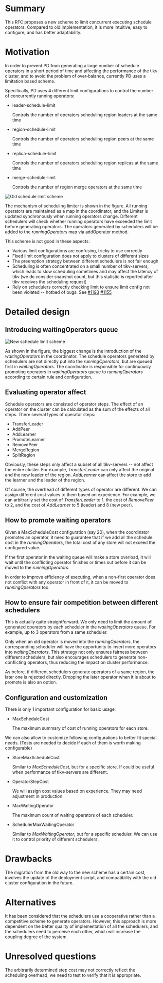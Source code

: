 # Summary

This RFC proposes a new scheme to limit concurrent executing schedule operators. Compared to old implementation, it is more intuitive, easy to configure, and has better adaptability.

# Motivation

In order to prevent PD from generating a large number of schedule operators in a short period of time and affecting the performance of the tikv cluster, and to avoid the problem of over-balance, currently PD uses a limitation based scheme.

Specifically, PD uses 4 different limit configurations to control the number of concurrently running operators:

* leader-schedule-limit

    Controls the number of operators scheduling region leaders at the same time

* region-schedule-limit

    Controls the number of operators scheduling region peers at the same time

* replica-schedule-limit

    Controls the number of operators scheduling region replicas at the same time

* merge-schedule-limit

    Controls the number of region merge operators at the same time

![Old schedule limit scheme](../media/schedule-limit-old.png)

The mechanism of scheduling limiter is shown in the figure. All running operators are maintained as a map in the coordinator, and the Limiter is updated synchronously when running operators change. Different schedulers will check whether running operators have exceeded the limit before generating operators. The operators generated by schedulers will be added to the _runningOperators_ map via addOperator method.

This scheme is not good in these aspects:
* Various limit configurations are confusing, tricky to use correctly
* Fixed limit configuration does not apply to clusters of different sizes
* The preemption strategy between different schedulers is not fair enough
* Scheduling is often concentrated on a small number of tikv-servers, which leads to slow scheduling sometimes and may affect the latency of tikv (we do consider snapshot count, but this statistic is reported after tikv receives the scheduling request)
* Rely on schedulers correctly checking limit to ensure limit config not been violated -- hotbed of bugs. See [#1193](https://github.com/pingcap/pd/pull/1193) [#1155](https://github.com/pingcap/pd/pull/1155)

# Detailed design

## Introducing waitingOperators queue

![New schedule limit scheme](../media/schedule-limit-new.png)

As shown in the figure, the biggest change is the introduction of the _waitingOperators_ in the coordinator. The schedule operators generated by schedulers are not directly put into the _runningOperators_, but are queued first in _waitingOperators_. The coordinator is responsible for continuously promoting operators in _waitingOperators_ queue to _runningOperators_ according to certain rule and configuration.

## Evaluating operator affect

Schedule operators are consisted of operator steps. The effect of an operator on the cluster can be calculated as the sum of the effects of all steps. There several types of operator steps:

* TransferLeader
* AddPeer
* AddLearner
* PromoteLearner
* RemovePeer
* MergeRegion
* SplitRegion

Obviously, these steps only affect a subset of all tikv-servers -- not affect the entire cluster. For example, _TransferLeader_ can only affect the original and the new leader of the region. _AddLearner_ can affect the store to add the learner and the leader of the region.

Of course, the overhead of different types of operator are different. We can assign different cost values to them based on experience. For example, we can arbitrarily set the cost of _TransferLeader_ to 1, the cost of _RemovePeer_ to 2, and the cost of _AddLearner_ to 5 (leader) and 8 (new peer).

## How to promote waiting operators

Given a MaxScheduleCost configuration (say 20), when the coordinator promotes an operator, it need to guarantee that if we add all the schedule cost in the _runningOperators_, the total cost of any store will not exceed the configured value.

If the first operator in the waiting queue will make a store overload, it will wait until the conflicting operator finishes or times out before it can be moved to the _runningOperators_.

In order to improve efficiency of executing, when a non-first operator does not conflict with any operator in front of it, it can be moved to _runningOperators_ too.

## How to ensure fair competition between different schedulers

This is actually quite straightforward. We only need to limit the amount of generated operators by each scheduler in the _waitingOperators_ queue. For example, up to 3 operators from a same scheduler.

Only when an old operator is moved into the _runningOperators_, the corresponding scheduler will have the opportunity to insert more operators into _waitingOperators_. This strategy not only ensures fairness between different schedulers, but also encourages schedulers to generate non-conflicting operators, thus reducing the impact on cluster performance.

As before, if different schedulers generate operators of a same region, the later one is rejected directly. Dropping the later operator when it is about to promote is also an option. 

## Configuration and customization

There is only 1 important configuration for basic usage:

* MaxScheduleCost

    The maximum summary of cost of running operators for each store. 

We can also allow to customize following configurations to better fit special needs. (Tests are needed to decide if each of them is worth making configurable)

* StoreMaxScheduleCost

    Similar to _MaxScheduleCost_, but for a specific store. If could be useful when performance of tikv-servers are different.

* OperatorStepCost
    
    We will assign cost values based on experience. They may need adjustment in production.

* MaxWaitingOperator

    The maximum count of waiting operators of each scheduler.

* SchedulerMaxWaitingOperator

    Similar to _MaxWaitingOperator_, but for a specific scheduler. We can use it to control priority of different schedulers.

# Drawbacks

The migration from the old way to the new scheme has a certain cost, involves the update of the deployment script, and compatibility with the old cluster configuration in the future.

# Alternatives

It has been considered that the schedulers use a cooperative rather than a competitive scheme to generate operators. However, this approach is more dependent on the better quality of implementation of all the schedulers, and the schedulers need to perceive each other, which will increase the coupling degree of the system.

# Unresolved questions

The arbitrarily determined step cost may not correctly reflect the scheduling overhead, we need to test to verify that it is appropriate.
